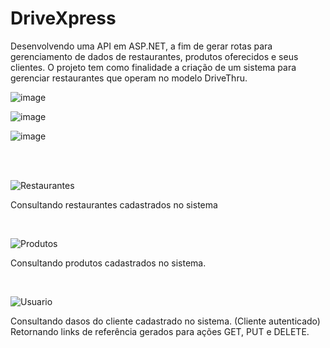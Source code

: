 # DriveXpress

Desenvolvendo uma API em ASP.NET, a fim de gerar rotas para gerenciamento de dados de restaurantes, produtos oferecidos e seus clientes. 
O projeto tem como finalidade a criação de um sistema para gerenciar restaurantes que operam no modelo DriveThru.

![image](https://github.com/Elder-Ferreira/DriveXpress/assets/103782980/9144d179-4770-4763-9f92-3b507318a879)

![image](https://github.com/Elder-Ferreira/DriveXpress/assets/103782980/fa04dab4-dd8c-45a4-a082-021be8e6cc54)

![image](https://github.com/Elder-Ferreira/DriveXpress/assets/103782980/1950a1f1-721e-489a-a3b1-39a7bf472dcc)


<br> 

<br>

![Restaurantes](https://github.com/Elder-Ferreira/DriveXpress/assets/103782980/bf6151f1-cb8c-4e05-a4fd-83b7243fceee)

Consultando restaurantes cadastrados no sistema

<br>

![Produtos](https://github.com/Elder-Ferreira/DriveXpress/assets/103782980/5c11c8e1-fa25-46b9-ada9-a84d0a3791e4)

Consultando produtos cadastrados no sistema. 

<br>

![Usuario](https://github.com/Elder-Ferreira/DriveXpress/assets/103782980/a5414b1c-6894-428b-a89d-ee23996685bc)

Consultando dasos do cliente cadastrado no sistema. (Cliente autenticado) 
<br>
Retornando links de referência gerados para ações GET, PUT e DELETE.

